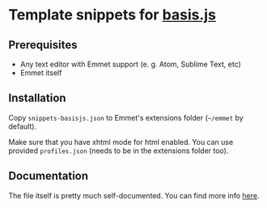 # Template snippets for [basis.js](http://)

## Prerequisites
- Any text editor with Emmet support (e. g. Atom, Sublime Text, etc)
- Emmet itself

## Installation
Copy `snippets-basisjs.json` to Emmet's extensions folder (`~/emmet` by default).

Make sure that you have xhtml mode for html enabled. You can use provided `profiles.json` (needs to be in the extensions folder too).

## Documentation
The file itself is pretty much self-documented. You can find more info [here](http://docs.emmet.io/customization/snippets/).
